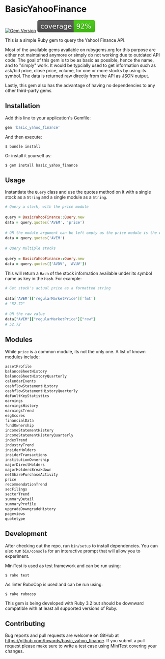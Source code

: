 # BasicYahooFinance

[![Gem Version](https://badge.fury.io/rb/basic_yahoo_finance.svg)](https://badge.fury.io/rb/basic_yahoo_finance)
[![Coverage](https://github.com/towards/basic_yahoo_finance/raw/main/coverage/coverage.svg)](https://github.com/towards/basic_yahoo_finance)

This is a simple Ruby gem to query the Yahoo! Finance API.

Most of the available gems available on rubygems.org for this purpose are either not maintained anymore or simply do not working due to outdated API code. The goal of this gem is to be as basic as possible, hence the name, and to "simply" work. It would be typcially used to get information such as ask/bid price, close price, volume, for one or more stocks by using its symbol. The data is returned raw directly from the API as JSON output.

Lastly, this gem also has the advantage of having no dependencies to any other third-party gems.

## Installation

Add this line to your application's Gemfile:

```ruby
gem 'basic_yahoo_finance'
```

And then execute:

    $ bundle install

Or install it yourself as:

    $ gem install basic_yahoo_finance

## Usage

Instantiate the `Query` class and use the quotes method on it with a single stock as a `String` and a single module as a `String`.

```ruby
# Query a stock, with the price module

query = BasicYahooFinance::Query.new
data = query.quotes('AVEM', 'price')

# OR the module argument can be left empty as the price module is the default
data = query.quotes('AVEM')

# Query multiple stocks

query = BasicYahooFinance::Query.new
data = query.quotes(['AVDV', 'AVUV'])

```

This will return a `Hash` of the stock information available under its symbol name as key in the `Hash`. For example:

```ruby
# Get stock's actual price as a formatted string

data['AVEM']['regularMarketPrice']['fmt']
# "52.72"

# OR the raw value
data["AVEM"]["regularMarketPrice"]["raw"]
# 52.72
```

## Modules

While `price` is a common module, its not the only one. A list of known modules include:

```
assetProfile
balanceSheetHistory
balanceSheetHistoryQuarterly
calendarEvents
cashflowStatementHistory
cashflowStatementHistoryQuarterly
defaultKeyStatistics
earnings
earningsHistory
earningsTrend
esgScores
financialData
fundOwnership
incomeStatementHistory
incomeStatementHistoryQuarterly
indexTrend
industryTrend
insiderHolders
insiderTransactions
institutionOwnership
majorDirectHolders
majorHoldersBreakdown
netSharePurchaseActivity
price
recommendationTrend
secFilings
sectorTrend
summaryDetail
summaryProfile
upgradeDowngradeHistory
pageviews
quotetype
```

## Development

After checking out the repo, run `bin/setup` to install dependencies. You can also run `bin/console` for an interactive prompt that will allow you to experiment.

MiniTest is used as test framework and can be run using:

    $ rake test

As linter RuboCop is used and can be run using:

    $ rake rubocop

This gem is being developed with Ruby 3.2 but should be downward compatible with at least all supported versions of Ruby.

## Contributing

Bug reports and pull requests are welcome on GitHub at https://github.com/towards/basic_yahoo_finance. If you submit a pull request please make sure to write a test case using MiniTest covering your changes.
